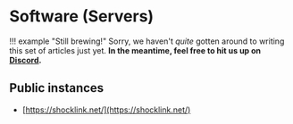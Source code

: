 
# Software (Servers)

!!! example "Still brewing!"
    Sorry, we haven't *quite* gotten around to writing this set of articles just yet. **In the meantime, feel free to hit us up on [Discord](https://discord.gg/OpenShock).**

## Public instances

- [https://shocklink.net/](https://shocklink.net/)
